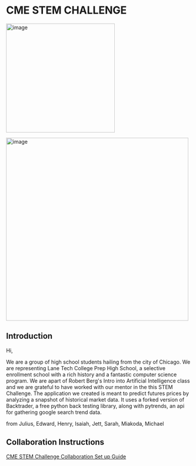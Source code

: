 <h1> CME STEM CHALLENGE </h1>
<img width="295" alt="image" src="https://user-images.githubusercontent.com/69230048/158625289-9a2ae749-1e9d-4775-ad1c-80181c9d89f0.png">

<img width="495" alt="image" src="https://user-images.githubusercontent.com/69230048/157745430-2d7a9991-925c-4ea9-accd-4d7c4acb224e.png"><h2> Introduction</h2>
Hi, 

We are a group of high school students hailing from the city of Chicago. We are representing Lane Tech College Prep High School, a selective enrollment school with a rich history and a fantastic computer science program. We are apart of Robert Berg's Intro into Artificial Intelligence class and we are grateful to have worked with our mentor in the this STEM Challenge. The application we created is meant to predict futures prices by analyzing a snapshot of historical market data. It uses a forked version of Backtrader, a free python back testing library, along with pytrends, an api for gathering google search trend data. 

from Julius, Edward, Henry, Isaiah, Jett, Sarah, Miakoda, Michael

<h2> Collaboration Instructions </h2>
<a href="https://docs.google.com/document/d/1Z5aOgrz6govOdr-6FP3YVO_AdIh960dYX1rqxPL0EbY/edit?usp=sharing">CME STEM Challenge Collaboration Set up Guide</a>
